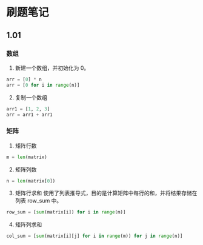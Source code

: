 # 刷题笔记

## 1.01

### 数组

1. 新建一个数组，并初始化为 0。

```python
arr = [0] * n
arr = [0 for i in range(n)]
```

2. 复制一个数组

```python
arr1 = [1, 2, 3]
arr = arr1 + arr1
```

### 矩阵

1. 矩阵行数

```python
m = len(matrix)
```

2. 矩阵列数

```python
n = len(matrix[0])
```

3. 矩阵行求和
   使用了列表推导式，目的是计算矩阵中每行的和，并将结果存储在列表 row_sum 中。

```python
row_sum = [sum(matrix[i]) for i in range(m)]
```

4. 矩阵列求和

```python
col_sum = [sum(matrix[i][j] for i in range(m)) for j in range(n)]
```
